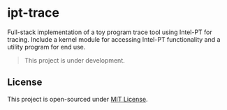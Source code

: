 # ipt-trace

Full-stack implementation of a toy program trace tool using Intel-PT for tracing. Include a kernel module for accessing Intel-PT functionality and a utility program for end use.

> This project is under development.

## License

This project is open-sourced under [MIT License](./LICENSE).
